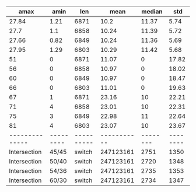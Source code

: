 |   amax |   amin |   len |   mean |   median |   std |
|--------|--------|-------|--------|----------|-------|
|  27.84 |   1.21 |  6871 |  10.2  |    11.37 |  5.74 |
|  27.7  |   1.1  |  6858 |  10.24 |    11.39 |  5.72 |
|  27.66 |   0.82 |  6849 |  10.24 |    11.36 |  5.69 |
|  27.95 |   1.29 |  6803 |  10.29 |    11.42 |  5.68 |
|  51    |   0    |  6871 |  11.07 |     0    | 17.82 |
|  56    |   0    |  6858 |  10.97 |     0    | 18.02 |
|  60    |   0    |  6849 |  10.97 |     0    | 18.47 |
|  66    |   0    |  6803 |  11.01 |     0    | 19.63 |
|  67    |   1    |  6871 |  23.16 |    10    | 22.21 |
|  71    |   4    |  6858 |  23.01 |    10    | 22.31 |
|  75    |   3    |  6849 |  22.98 |    11    | 22.64 |
|  81    |   4    |  6803 |  23.07 |    10    | 23.67 || scenario     | split   | demand   |   junc_id |   amax |   amin |   len |    mean |   median |    std |
|--------------|---------|----------|-----------|--------|--------|-------|---------|----------|--------|
| Intersection | 45/45   | switch   | 247123161 |   2751 |   1350 |     3 | 2264    |     2691 | 792.12 |
| Intersection | 50/40   | switch   | 247123161 |   2720 |   1348 |     3 | 2254.67 |     2696 | 785.29 |
| Intersection | 54/36   | switch   | 247123161 |   2735 |   1353 |     3 | 2249.67 |     2661 | 777.42 |
| Intersection | 60/30   | switch   | 247123161 |   2734 |   1347 |     3 | 2235    |     2624 | 770.99 |